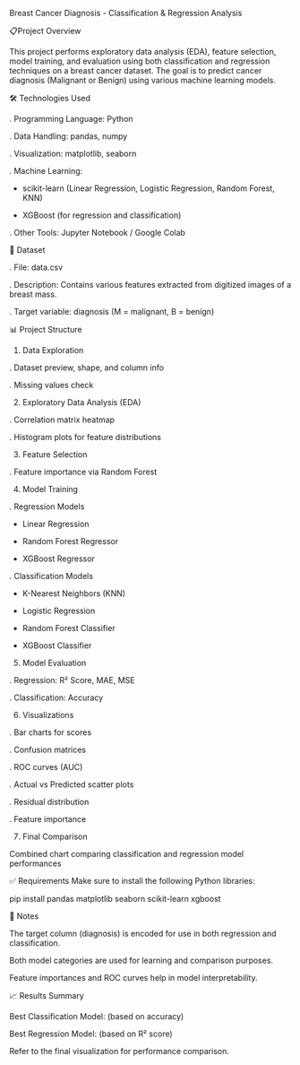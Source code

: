 Breast Cancer Diagnosis - Classification & Regression Analysis

📋Project Overview

This project performs exploratory data analysis (EDA), feature selection, model training, and evaluation using both classification and regression techniques on a breast cancer dataset. The goal is to predict cancer diagnosis (Malignant or Benign) using various machine learning models.

🛠️ Technologies Used

. Programming Language: Python 

. Data Handling: pandas, numpy

. Visualization: matplotlib, seaborn

. Machine Learning:

- scikit-learn (Linear Regression, Logistic Regression, Random Forest, KNN)

- XGBoost (for regression and classification)

. Other Tools: Jupyter Notebook / Google Colab

📂 Dataset

. File: data.csv

. Description: Contains various features extracted from digitized images of a breast mass.

. Target variable: diagnosis (M = malignant, B = benign)

📊 Project Structure

1) Data Exploration

. Dataset preview, shape, and column info

. Missing values check

2) Exploratory Data Analysis (EDA)

. Correlation matrix heatmap

. Histogram plots for feature distributions

3) Feature Selection

. Feature importance via Random Forest

4) Model Training

. Regression Models

- Linear Regression

- Random Forest Regressor

- XGBoost Regressor

. Classification Models

- K-Nearest Neighbors (KNN)

- Logistic Regression

- Random Forest Classifier

- XGBoost Classifier

5) Model Evaluation

. Regression: R² Score, MAE, MSE

. Classification: Accuracy

6) Visualizations

. Bar charts for scores

. Confusion matrices

. ROC curves (AUC)

. Actual vs Predicted scatter plots

. Residual distribution

. Feature importance

7) Final Comparison

Combined chart comparing classification and regression model performances

✅ Requirements
Make sure to install the following Python libraries:

pip install pandas matplotlib seaborn scikit-learn xgboost


📌 Notes

The target column (diagnosis) is encoded for use in both regression and classification.

Both model categories are used for learning and comparison purposes.

Feature importances and ROC curves help in model interpretability.

📈 Results Summary

Best Classification Model: (based on accuracy)

Best Regression Model: (based on R² score)

Refer to the final visualization for performance comparison.